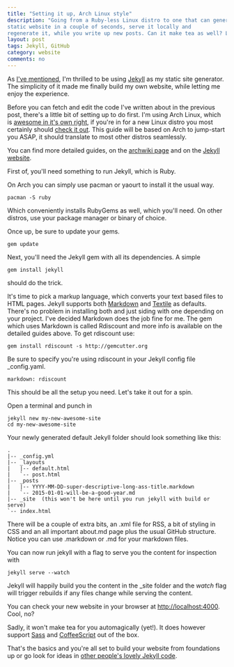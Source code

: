 ```yaml
---
title: "Setting it up, Arch Linux style"
description: "Going from a Ruby-less Linux distro to one that can generate your
static website in a couple of seconds, serve it locally and
regenerate it, while you write up new posts. Can it make tea as well? Let's find out."
layout: post
tags: Jekyll, GitHub
category: website
comments: no
---
```



As [I've mentioned](/2015/01/08/new-construction-options.html), I'm thrilled to
be using [Jekyll](http://jekyllrb.com) as my static site generator. The
simplicity of it made me finally build my own website, while letting me enjoy
the experience. 

Before you can fetch and edit the code I've written about in the previous post,
there's a little bit of setting up to do first. I'm using Arch Linux, which is
[awesome in it's own right](https://wiki.archlinux.org/index.php/The_Arch_Way), 
if you're in for a new Linux distro you most certainly should 
[check it out](http://www.archlinux.org).
This guide will be based on Arch to jump-start you ASAP, it should translate to 
most other distros seamlessly.

You can find more detailed guides, on the 
[archwiki page](https://wiki.archlinux.org/index.php/jekyll) and on the 
[Jekyll website](http://jekyllrb.com/docs/home/).


First of, you'll need something to run Jekyll, which is Ruby.

On Arch you can simply use pacman or yaourt to install it the usual way.

    pacman -S ruby

Which conveniently installs RubyGems as well, which you'll need.
On other distros, use your package manager or binary of choice.

Once up, be sure to update your gems.

    gem update

Next, you'll need the Jekyll gem with all its dependencies.
A simple

    gem install jekyll

should do the trick.

It's time to pick a markup language, which converts your
text based files to HTML pages. Jekyll supports both 
[Markdown](http://daringfireball.net/projects/markdown/) and 
[Textile](http://en.wikipedia.org/wiki/Textile_%28markup_language%29) as
defaults. There's no problem in installing both and just siding with one
depending on your project. I've decided Markdown does the job fine for me.
The gem which uses Markdown is called Rdiscount and more info is available on
the detailed guides above.
To get rdiscount use: 

    gem install rdiscount -s http://gemcutter.org

Be sure to specify you're using rdiscount in your Jekyll config
file \_config.yaml.

    markdown: rdiscount


This should be all the setup you need. Let's take it out for a spin.


Open a terminal and punch in 

    jekyll new my-new-awesome-site
    cd my-new-awesome-site


Your newly generated default Jekyll folder should look something like this:

    .
    |-- _config.yml
    |-- _layouts
    |   |-- default.html
    |   `-- post.html
    |-- _posts
    |   |-- YYYY-MM-DD-super-descriptive-long-ass-title.markdown
    |   `-- 2015-01-01-will-be-a-good-year.md
    |-- _site  (this won't be here until you run jekyll with build or serve)
    `-- index.html

There will be a couple of extra bits, an .xml file for RSS, a bit of styling in 
CSS and an all important about.md page plus the usual GitHub structure.
Notice you can use .markdown or .md for your markdown files.

You can now run jekyll with a flag to serve you the content for inspection with

    jekyll serve --watch

Jekyll will happily build you the content in the \_site folder and the _watch_
flag will trigger rebuilds if any files change while serving the content.

You can check your new website in your browser at <http://localhost:4000>.
Cool, no?


Sadly, it won't make tea for you automagically (yet!). It does however support 
[Sass](http://sass-lang.com/) and [CoffeeScript](http://coffeescript.org/) 
out of the box.


That's the basics and you're all set to build your website from foundations up 
or go look for ideas in 
[other people's lovely Jekyll code](http://jekyllrb.com/docs/sites/).

